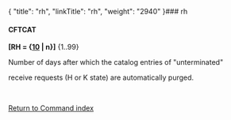 {
    "title": "rh",
    "linkTitle": "rh",
    "weight": "2940"
}### <span id="rh"></span>rh

#### CFTCAT

**\[RH = {<u>10</u> | n}\]** {1..99}

Number of days after which the catalog entries of "unterminated"
receive requests (H or K state) are automatically purged.

 

[Return to Command index](../../)

